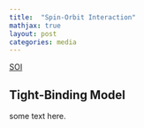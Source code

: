 ```yaml
---
title:  "Spin-Orbit Interaction"
mathjax: true
layout: post
categories: media
---
```


[SOI](https://github.com/darin-momayezi/darin-momayezi.github.io/blob/master/images/Screenshot%202023-08-07%20at%2010.44.51%20AM.png)


## Tight-Binding Model
some text here.
